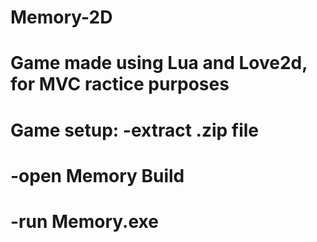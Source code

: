 # Memory-2D

# Game made using Lua and Love2d, for MVC ractice purposes 

# Game setup: -extract .zip file
#             -open Memory Build
#             -run Memory.exe
